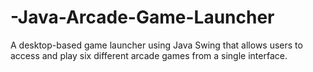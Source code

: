 # -Java-Arcade-Game-Launcher
A desktop-based game launcher using Java Swing that allows users to access and play six different arcade games from a single interface.


